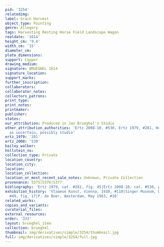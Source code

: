 ```yaml
---
pid: '3254'
relatedimg: 
label: Grain Harvest
object_type: Painting
genre: Allegory
tags: Harvesting Resting Horse Field Landscape Wagon
realdate: '1614'
height_cm: '9.4'
width_cm: '15'
diameter_cm: 
plate_dimensions: 
support: Copper
drawing_medium: 
signature: BRUEGHEL 1614
signature_location: 
support_marks: 
further_inscription: 
collaborators: 
collaborator_notes: 
collectors_patrons: 
print_type: 
print_notes: 
printmaker: 
publisher: 
states: 
our_attribution: Produced in Jan Brueghel's Studio
other_attribution_authorities: 'Ertz 2008-10, #530, Ertz 1979, #281, Honig database
  as uncertain, possibly studio'
ertz_1979: '281'
ertz_2008: '530'
bailey_walker: 
hollstein_no: 
collection_type: Private
location_country: 
location_city: 
location: 
location_collection: 
location_or_most_recent_sale_notes: Unknown, Private Collection
provenance: 5375|5376|5377
bibliography: 'Ertz 1979, cat. #281, fig. 45|Ertz 2008-10, cat. #530, pp. 1103-04'
exhibition_history: 'Vlaamse Kunst, Vienna, 1930, #110|Singer Museum, Laren, 1963,
  #49, fig. 17|P. de Boer, Amsterdam, May 1963, #10'
related_works: 
copies_and_variants: 
curatorial_files: 
external_resources: 
order: '333'
layout: brueghel_item
collection: brueghel
thumbnail: img/derivatives/simple/3254/thumbnail.jpg
full: img/derivatives/simple/3254/full.jpg
---
```

